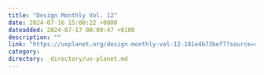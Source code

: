 ```yaml
---
title: "Design Monthly Vol. 12"
date: 2024-07-16 15:00:22 +0000
dateadded: 2024-07-17 00:00:47 +0100
description: ""
link: "https://uxplanet.org/design-monthly-vol-12-181e4b73bef7?source=rss----819cc2aaeee0---4"
category:
directory: _directory/ux-planet.md
---
```


